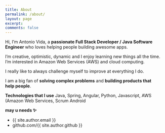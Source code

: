 ```yaml
---
title: About
permalink: /about/
layout: page
excerpt: 
comments: false
---
```


<p>Hi, I’m Antonio Vida, a <b>passionate Full Stack Developer / Java Software Engineer </b> who loves helping people building awesome apps.</p>

<p>I’m creative, optimistic, dynamic and I enjoy learning new things all the time. I’m interested in Amazon Web Services (AWS) and cloud computing.</p>

<p>I really like to always challenge myself to improve at everything I do.</p>

<p>I am a big fan of <strong>solving complex problems</strong> and <strong>building products that help people</strong>.</p>

<p><strong>Technologies that I use</strong> Java, Spring, Angular, Python, Javascript, AWS (Amazon Web Services, Scrum Android</p>

**may u needs ✨**

- {{ site.author.email }}
- github.com/{{ site.author.github }}
